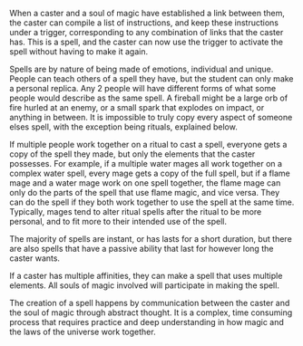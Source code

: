 When a caster and a soul of magic have established a link between them, the caster can compile a list of instructions, and keep these instructions under a trigger, corresponding to any combination of links that the caster has. This is a spell, and the caster can now use the trigger to activate the spell without having to make it again.

Spells are by nature of being made of emotions, individual and unique. People can teach others of a spell they have, but the student can only make a personal replica. Any 2 people will have different forms of what some people would describe as the same spell. A fireball might be a large orb of fire hurled at an enemy, or a small spark that explodes on impact, or anything in between. It is impossible to truly copy every aspect of someone elses spell, with the exception being rituals, explained below.

If multiple people work together on a ritual to cast a spell, everyone gets a copy of the spell they made, but only the elements that the caster possesses. For example, if a multiple water mages all work together on a complex water spell, every mage gets a copy of the full spell, but if a flame mage and a water mage work on one spell together, the flame mage can only do the parts of the spell that use flame magic, and vice versa. They can do the spell if they both work together to use the spell at the same time. Typically, mages tend to alter ritual spells after the ritual to be more personal, and to fit more to their intended use of the spell.

The majority of spells are instant, or has lasts for a short duration, but there are also spells that have a passive ability that last for however long the caster wants.

If a caster has multiple affinities, they can make a spell that uses multiple elements. All souls of magic involved will participate in making the spell.

The creation of a spell happens by communication between the caster and the soul of magic through abstract thought. It is a complex, time consuming process that requires practice and deep understanding in how magic and the laws of the universe work together.